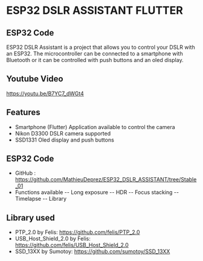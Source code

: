 # ESP32 DSLR ASSISTANT FLUTTER
## ESP32 Code

ESP32 DSLR Assistant is a project that allows you to control your DSLR with an ESP32.
The microcontroller can be connected to a smartphone with Bluetooth or it can be controlled with push buttons and an oled display.

## Youtube Video
https://youtu.be/B7YC7_dWGt4

## Features

- Smartphone (Flutter) Application available to control the camera
- Nikon D3300 DSLR camera supported
- SSD1331 Oled display and push buttons

## ESP32 Code
- GitHub : https://github.com/MathieuDeprez/ESP32_DSLR_ASSISTANT/tree/Stable_01
- Functions available
-- Long exposure
-- HDR
-- Focus stacking
-- Timelapse
-- Library

## Library used 
- PTP_2.0 by Felis: https://github.com/felis/PTP_2.0
- USB_Host_Shield_2.0 by Felis: https://github.com/felis/USB_Host_Shield_2.0
- SSD_13XX by Sumotoy: https://github.com/sumotoy/SSD_13XX
